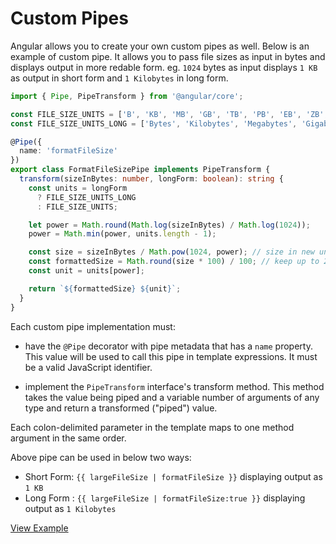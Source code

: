 # Custom Pipes

Angular allows you to create your own custom pipes as well. Below is an example of custom pipe. It allows you to pass file sizes as input in bytes and displays output in more redable form. eg. `1024` bytes as input displays `1 KB` as output in short form and `1 Kilobytes` in long form. 

```typescript
import { Pipe, PipeTransform } from '@angular/core';

const FILE_SIZE_UNITS = ['B', 'KB', 'MB', 'GB', 'TB', 'PB', 'EB', 'ZB', 'YB'];
const FILE_SIZE_UNITS_LONG = ['Bytes', 'Kilobytes', 'Megabytes', 'Gigabytes', 'Pettabytes', 'Exabytes', 'Zettabytes', 'Yottabytes'];

@Pipe({
  name: 'formatFileSize'
})
export class FormatFileSizePipe implements PipeTransform {
  transform(sizeInBytes: number, longForm: boolean): string {
    const units = longForm
      ? FILE_SIZE_UNITS_LONG
      : FILE_SIZE_UNITS;

    let power = Math.round(Math.log(sizeInBytes) / Math.log(1024));
    power = Math.min(power, units.length - 1);

    const size = sizeInBytes / Math.pow(1024, power); // size in new units
    const formattedSize = Math.round(size * 100) / 100; // keep up to 2 decimals
    const unit = units[power];

    return `${formattedSize} ${unit}`;
  }
}
```

Each custom pipe implementation must:

* have the `@Pipe` decorator with pipe metadata that has a `name` property. This value will be used to call this pipe in template expressions. It must be a valid JavaScript identifier.

* implement the `PipeTransform` interface's transform method. This method takes the value being piped and a variable number of arguments of any type and return a transformed \("piped"\) value.

Each colon-delimited parameter in the template maps to one method argument in the same order.

Above pipe can be used in below two ways:
* Short Form: `{{ largeFileSize | formatFileSize }}` displaying output as `1 KB`
* Long Form : `{{ largeFileSize | formatFileSize:true }}` displaying output as `1 Kilobytes`

[View Example](https://stackblitz.com/github/rangle/angular-book-examples/tree/feat-custom-pipes)


